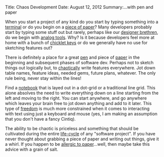 Title: Chaos Development
Date: August 12, 2012
Summary:...with pen and paper

When you start a project of any kind do you start by typing something
into a [terminal][2] or do you begin on a [piece of paper][1]? Many
developers probably start by typing some stuff out but rarely, perhaps
like our [designer brethren][3], do we begin with [analog tools][4].
Why? Is it because developers feel more at home with a bunch of
[chicklet keys][5] or do we generally have no use for sketching
features out?

There is definitely a place for a great [pen][6] and piece of [paper][7] in the
beginning and subsequent phases of software dev. Perhaps not to sketch
things out logically but, to [chaotically][8] write features everywhere. Jot
down table names, feature ideas, needed gems, future plans, whatever.
The only rule being, never stay within the lines!

Find a [notebook][9] that is layed out in a dot-grid or a traditional
line grid. This alone absolves the need to write everything down on a
line starting from the left and moving to the right. You can start
anywhere, and go anywhere which leaves your brain free to jot down
anything and add to it later. This type of [freedom][10] is much more
constrained when it comes to interacting with text using just a keyboard
and mouse (yes, I am making an assumption that you don't have a fancy
Cintiq).

The ability to be chaotic is priceless and something that should be
cultivated during the entire [life-cycle][11] of any "software project".
If you have never thought about grabbing a piece of paper and writing
out things, give it a whirl. If you happen to be [allergic to
paper][12]...well, then maybe take this advice with a grain of salt.

[1]: http://fieldnotesbrand.com/
[2]: http://i.ytimg.com/vi/JYY2yj7B5cE/0.jpg
[3]: http://designers.mx/post/list/everyone/all
[4]: http://www.paddlepalace.com/
[5]: http://blog.lenovo.com/images/uploads/hero/TopView_T430s_crop.jpg
[6]: http://www.jetpens.com/Pilot-Hi-Tec-C-Gel-Ink-Pens/ct/284
[7]: http://doanepaper.com/
[8]: http://youtu.be/n-mpifTiPV4
[9]: http://www.rhodiapads.com/collections_boutique_dotPad.shtml
[10]: http://rlv.zcache.com/freedumb_tshirt-p235916646013340812enwjh_210.jpg
[11]: https://en.wikipedia.org/wiki/Agile_software_development
[12]: http://www.healthexpertadvice.org/forum/Allergies/Allergic-to-toilet-paper-40038.htm

